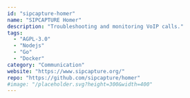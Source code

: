```yaml
---
id: "sipcapture-homer"
name: "SIPCAPTURE Homer"
description: "Troubleshooting and monitoring VoIP calls."
tags:
  - "AGPL-3.0"
  - "Nodejs"
  - "Go"
  - "Docker"
category: "Communication"
website: "https://www.sipcapture.org/"
repo: "https://github.com/sipcapture/homer"
#image: "/placeholder.svg?height=300&width=400"
---
```


